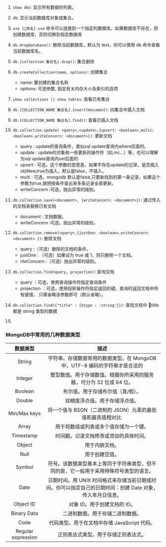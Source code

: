 1. `show dbs`: 显示所有数据的列表。

2. `db`:  显示当前数据库对象或集合。

3. `use [库名]`: `use` 命令可以连接到一个指定的数据库。如果数据库不存在，则创建数据库，否则切换到指定数据库

4. `db.dropDatabase()`: 删除当前数据库，默认为 test，你可以使用 db 命令查看当前数据库名。

5. `db.[collection 集合名].drop()`: 集合删除

6. `db.createCollection(name, options)`: 创建集合
    - name: 要创建的集合名称
    - options: 可选参数, 指定有关内存大小及索引的选项

7. `show collections || show tables`: 查看已有集合

8. `db.[COLLECTION_NAME 集合名].insert(document)`: 向集合中插入文档

9. `db.[COLLECTION_NAME 集合名].find()`: 查看已插入文档

10. `db.collection.update( <query>,<update>,{upsert: <boolean>,multi: <boolean>,writeConcern: <document>})`: 更新文档
    - query : update的查询条件，类似sql update查询内where后面的。
    - update : update的对象和一些更新的操作符（如$,$inc...）等，也可以理解为sql update查询内set后面的
    - upsert : 可选，这个参数的意思是，如果不存在update的记录，是否插入objNew,true为插入，默认是false，不插入。
    - multi : 可选，mongodb 默认是false,只更新找到的第一条记录，如果这个参数为true,就把按条件查出来多条记录全部更新。
    - writeConcern :可选，抛出异常的级别。

11. `db.collection.save(<document>, {writeConcern: <document>})`: 通过传入的文档来替换已有文档
    - document : 文档数据。
    - writeConcern :可选，抛出异常的级别。

12. `db.collection.remove(<query>,{justOne: <boolean>,writeConcern: <document> })`: 删除文档
    - query :（可选）删除的文档的条件。
    - justOne : （可选）如果设为 true 或 1，则只删除一个文档。
    - riteConcern :（可选）抛出异常的级别。

13. `db.collection.find(query, projection)`: 查询文档
    - query ：可选，使用查询操作符指定查询条件
    - projection ：可选，使用投影操作符指定返回的键。查询时返回文档中所有键值， 只需省略该参数即可（默认省略）。

14. `db.collection.find({"title" : {$type : 'string'}})`: 查找文档中 title 都是 string 类型的数据

15. 

### MongoDB中常用的几种数据类型

|数据类型|描述|
|:-:|:-:|
|String|字符串。存储数据常用的数据类型。在 MongoDB 中，UTF-8 编码的字符串才是合法的|
|Integer|整型数值。用于存储数值。根据你所采用的服务器，可分为 32 位或 64 位。|
|Boolean|布尔值。用于存储布尔值（真/假）。|
|Double|双精度浮点值。用于存储浮点值。|
|Min/Max keys|将一个值与 BSON（二进制的 JSON）元素的最低值和最高值相对比.|
|Array|用于将数组或列表或多个值存储为一个键。|
|Timestamp|时间戳。记录文档修改或添加的具体时间。|
|Object|用于内嵌文档。|
|Null|用于创建空值。|
|Symbol|符号。该数据类型基本上等同于字符串类型，但不同的是，它一般用于采用特殊符号类型的语言。|
|Date|日期时间。用 UNIX 时间格式来存储当前日期或时间。你可以指定自己的日期时间：创建 Date 对象，传入年月日信息。|
|Object ID|对象 ID。用于创建文档的 ID。|
|Binary Data|二进制数据。用于存储二进制数据。|
|Code|代码类型。用于在文档中存储 JavaScript 代码。|
|Regular expression	|正则表达式类型。用于存储正则表达式。|